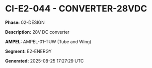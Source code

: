 # CI-E2-044 - CONVERTER-28VDC

**Phase:** 02-DESIGN

**Description:** 28V DC converter

**AMPEL:** AMPEL-01-TUW (Tube and Wing)

**Segment:** E2-ENERGY

**Generated:** 2025-08-25 17:27:29 UTC

